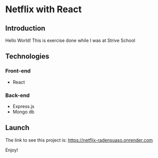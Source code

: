 # Netflix with React

## Introduction

Hello World! This is exercise done while I was at Strive School

## Technologies

### Front-end
- React

###  Back-end
- Express.js
- Mongo db

## Launch

The link to see this project is: https://netflix-radensuaso.onrender.com

Enjoy!
